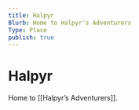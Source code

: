 ```yaml
---
title: Halpyr
Blurb: Home to Halpyr's Adventurers
Type: Place
publish: true
---
```

# Halpyr

Home to [[Halpyr’s Adventurers]].